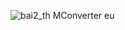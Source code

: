 ![bai2_th  MConverter eu](https://github.com/user-attachments/assets/72d29d2a-523f-421b-a2b4-3129204e2dfc)
